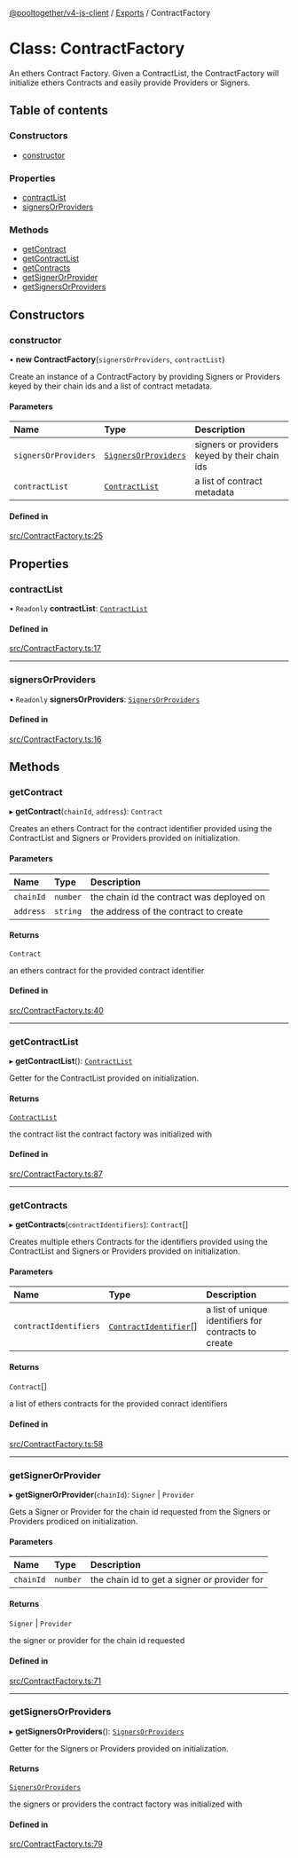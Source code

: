 [@pooltogether/v4-js-client](../README.md) / [Exports](../modules.md) / ContractFactory

# Class: ContractFactory

An ethers Contract Factory.
Given a ContractList, the ContractFactory will initialize ethers Contracts and easily provide Providers or Signers.

## Table of contents

### Constructors

- [constructor](ContractFactory.md#constructor)

### Properties

- [contractList](ContractFactory.md#contractlist)
- [signersOrProviders](ContractFactory.md#signersorproviders)

### Methods

- [getContract](ContractFactory.md#getcontract)
- [getContractList](ContractFactory.md#getcontractlist)
- [getContracts](ContractFactory.md#getcontracts)
- [getSignerOrProvider](ContractFactory.md#getsignerorprovider)
- [getSignersOrProviders](ContractFactory.md#getsignersorproviders)

## Constructors

### constructor

• **new ContractFactory**(`signersOrProviders`, `contractList`)

Create an instance of a ContractFactory by providing Signers or Providers keyed by their chain ids and a list of contract metadata.

#### Parameters

| Name | Type | Description |
| :------ | :------ | :------ |
| `signersOrProviders` | [`SignersOrProviders`](../interfaces/SignersOrProviders.md) | signers or providers keyed by their chain ids |
| `contractList` | [`ContractList`](../interfaces/ContractList.md) | a list of contract metadata |

#### Defined in

[src/ContractFactory.ts:25](https://github.com/pooltogether/v4-js-client/blob/6c47059/src/ContractFactory.ts#L25)

## Properties

### contractList

• `Readonly` **contractList**: [`ContractList`](../interfaces/ContractList.md)

#### Defined in

[src/ContractFactory.ts:17](https://github.com/pooltogether/v4-js-client/blob/6c47059/src/ContractFactory.ts#L17)

___

### signersOrProviders

• `Readonly` **signersOrProviders**: [`SignersOrProviders`](../interfaces/SignersOrProviders.md)

#### Defined in

[src/ContractFactory.ts:16](https://github.com/pooltogether/v4-js-client/blob/6c47059/src/ContractFactory.ts#L16)

## Methods

### getContract

▸ **getContract**(`chainId`, `address`): `Contract`

Creates an ethers Contract for the contract identifier provided using the ContractList and Signers or Providers provided on initialization.

#### Parameters

| Name | Type | Description |
| :------ | :------ | :------ |
| `chainId` | `number` | the chain id the contract was deployed on |
| `address` | `string` | the address of the contract to create |

#### Returns

`Contract`

an ethers contract for the provided contract identifier

#### Defined in

[src/ContractFactory.ts:40](https://github.com/pooltogether/v4-js-client/blob/6c47059/src/ContractFactory.ts#L40)

___

### getContractList

▸ **getContractList**(): [`ContractList`](../interfaces/ContractList.md)

Getter for the ContractList provided on initialization.

#### Returns

[`ContractList`](../interfaces/ContractList.md)

the contract list the contract factory was initialized with

#### Defined in

[src/ContractFactory.ts:87](https://github.com/pooltogether/v4-js-client/blob/6c47059/src/ContractFactory.ts#L87)

___

### getContracts

▸ **getContracts**(`contractIdentifiers`): `Contract`[]

Creates multiple ethers Contracts for the identifiers provided using the ContractList and Signers or Providers provided on initialization.

#### Parameters

| Name | Type | Description |
| :------ | :------ | :------ |
| `contractIdentifiers` | [`ContractIdentifier`](../interfaces/ContractIdentifier.md)[] | a list of unique identifiers for contracts to create |

#### Returns

`Contract`[]

a list of ethers contracts for the provided conract identifiers

#### Defined in

[src/ContractFactory.ts:58](https://github.com/pooltogether/v4-js-client/blob/6c47059/src/ContractFactory.ts#L58)

___

### getSignerOrProvider

▸ **getSignerOrProvider**(`chainId`): `Signer` \| `Provider`

Gets a Signer or Provider for the chain id requested from the Signers or Providers prodiced on initialization.

#### Parameters

| Name | Type | Description |
| :------ | :------ | :------ |
| `chainId` | `number` | the chain id to get a signer or provider for |

#### Returns

`Signer` \| `Provider`

the signer or provider for the chain id requested

#### Defined in

[src/ContractFactory.ts:71](https://github.com/pooltogether/v4-js-client/blob/6c47059/src/ContractFactory.ts#L71)

___

### getSignersOrProviders

▸ **getSignersOrProviders**(): [`SignersOrProviders`](../interfaces/SignersOrProviders.md)

Getter for the Signers or Providers provided on initialization.

#### Returns

[`SignersOrProviders`](../interfaces/SignersOrProviders.md)

the signers or providers the contract factory was initialized with

#### Defined in

[src/ContractFactory.ts:79](https://github.com/pooltogether/v4-js-client/blob/6c47059/src/ContractFactory.ts#L79)
